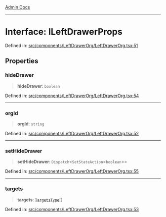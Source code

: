 [Admin Docs](/)

***

# Interface: ILeftDrawerProps

Defined in: [src/components/LeftDrawerOrg/LeftDrawerOrg.tsx:51](https://github.com/PalisadoesFoundation/talawa-admin/blob/main/src/components/LeftDrawerOrg/LeftDrawerOrg.tsx#L51)

## Properties

### hideDrawer

> **hideDrawer**: `boolean`

Defined in: [src/components/LeftDrawerOrg/LeftDrawerOrg.tsx:54](https://github.com/PalisadoesFoundation/talawa-admin/blob/main/src/components/LeftDrawerOrg/LeftDrawerOrg.tsx#L54)

***

### orgId

> **orgId**: `string`

Defined in: [src/components/LeftDrawerOrg/LeftDrawerOrg.tsx:52](https://github.com/PalisadoesFoundation/talawa-admin/blob/main/src/components/LeftDrawerOrg/LeftDrawerOrg.tsx#L52)

***

### setHideDrawer

> **setHideDrawer**: `Dispatch`\<`SetStateAction`\<`boolean`\>\>

Defined in: [src/components/LeftDrawerOrg/LeftDrawerOrg.tsx:55](https://github.com/PalisadoesFoundation/talawa-admin/blob/main/src/components/LeftDrawerOrg/LeftDrawerOrg.tsx#L55)

***

### targets

> **targets**: [`TargetsType`](../../../../state/reducers/routesReducer/type-aliases/TargetsType.md)[]

Defined in: [src/components/LeftDrawerOrg/LeftDrawerOrg.tsx:53](https://github.com/PalisadoesFoundation/talawa-admin/blob/main/src/components/LeftDrawerOrg/LeftDrawerOrg.tsx#L53)
